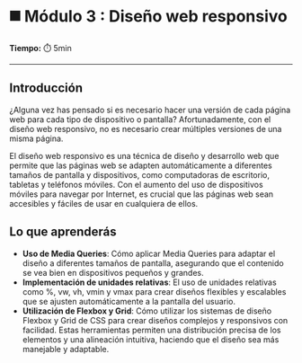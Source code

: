 # ◼️ Módulo 3 : Diseño web responsivo

**Tiempo:** ⏱️ 5min

---

## Introducción

¿Alguna vez has pensado si es necesario hacer una versión de cada página web para cada tipo de dispositivo o pantalla? Afortunadamente, con el diseño web responsivo, no es necesario crear múltiples versiones de una misma página.

El diseño web responsivo es una técnica de diseño y desarrollo web que permite que las páginas web se adapten automáticamente a diferentes tamaños de pantalla y dispositivos, como computadoras de escritorio, tabletas y teléfonos móviles. Con el aumento del uso de dispositivos móviles para navegar por Internet, es crucial que las páginas web sean accesibles y fáciles de usar en cualquiera de ellos.

## Lo que aprenderás

- **Uso de Media Queries**: Cómo aplicar Media Queries para adaptar el diseño a diferentes tamaños de pantalla, asegurando que el contenido se vea bien en dispositivos pequeños y grandes.
- **Implementación de unidades relativas**: El uso de unidades relativas como %, vw, vh, vmin y vmax para crear diseños flexibles y escalables que se ajusten automáticamente a la pantalla del usuario.
- **Utilización de Flexbox y Grid**: Cómo utilizar los sistemas de diseño Flexbox y Grid de CSS para crear diseños complejos y responsivos con facilidad. Estas herramientas permiten una distribución precisa de los elementos y una alineación intuitiva, haciendo que el diseño sea más manejable y adaptable.

